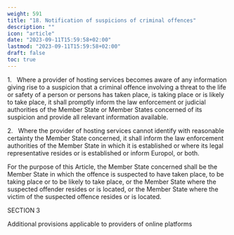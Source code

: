 ```yaml
---
weight: 591
title: "18. Notification of suspicions of criminal offences"
description: ""
icon: "article"
date: "2023-09-11T15:59:58+02:00"
lastmod: "2023-09-11T15:59:58+02:00"
draft: false
toc: true
---
```


1.   Where a provider of hosting services becomes aware of any information giving rise to a suspicion that a criminal offence involving a threat to the life or safety of a person or persons has taken place, is taking place or is likely to take place, it shall promptly inform the law enforcement or judicial authorities of the Member State or Member States concerned of its suspicion and provide all relevant information available.

2.   Where the provider of hosting services cannot identify with reasonable certainty the Member State concerned, it shall inform the law enforcement authorities of the Member State in which it is established or where its legal representative resides or is established or inform Europol, or both.

For the purpose of this Article, the Member State concerned shall be the Member State in which the offence is suspected to have taken place, to be taking place or to be likely to take place, or the Member State where the suspected offender resides or is located, or the Member State where the victim of the suspected offence resides or is located.

SECTION 3

Additional provisions applicable to providers of online platforms
